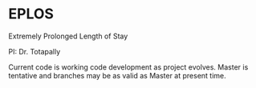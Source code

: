 # EPLOS
Extremely Prolonged Length of Stay

PI: Dr. Totapally

Current code is working code development as project evolves. Master is tentative and branches may be as valid as Master at present time. 
